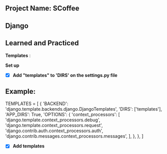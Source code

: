 ## Project Name: SCoffee
## Django

## Learned and Practiced 

 **Templates** :

 **Set up**

- [x] **Add "templates" to 'DIRS' on the settings.py file**

## Example:
TEMPLATES = [
    {
        'BACKEND': 'django.template.backends.django.DjangoTemplates',
        'DIRS': ['templates'],
        'APP_DIRS': True,
        'OPTIONS': {
            'context_processors': [
                'django.template.context_processors.debug',
                'django.template.context_processors.request',
                'django.contrib.auth.context_processors.auth',
                'django.contrib.messages.context_processors.messages',
            ],
        },
    },
]

- [x] **Add templates**
